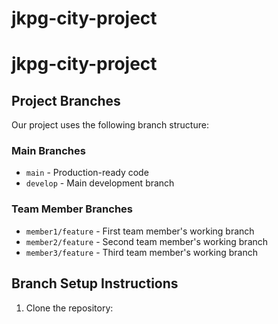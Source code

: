 # jkpg-city-project

# jkpg-city-project

## Project Branches

Our project uses the following branch structure:

### Main Branches

- `main` - Production-ready code
- `develop` - Main development branch

### Team Member Branches

- `member1/feature` - First team member's working branch
- `member2/feature` - Second team member's working branch
- `member3/feature` - Third team member's working branch

## Branch Setup Instructions

1. Clone the repository:
